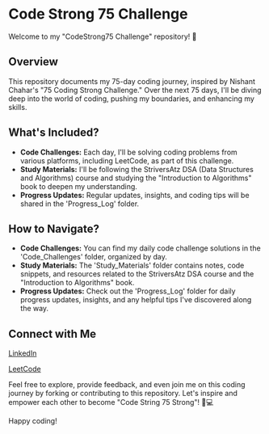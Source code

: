 # Code Strong 75 Challenge

Welcome to my "CodeStrong75 Challenge" repository! 🚀

## Overview

This repository documents my 75-day coding journey, inspired by Nishant Chahar's "75 Coding Strong Challenge." Over the next 75 days, I'll be diving deep into the world of coding, pushing my boundaries, and enhancing my skills.

## What's Included?

- **Code Challenges:** Each day, I'll be solving coding problems from various platforms, including LeetCode, as part of this challenge.
- **Study Materials:** I'll be following the StriversAtz DSA (Data Structures and Algorithms) course and studying the "Introduction to Algorithms" book to deepen my understanding.
- **Progress Updates:** Regular updates, insights, and coding tips will be shared in the 'Progress_Log' folder.

## How to Navigate?

- **Code Challenges:** You can find my daily code challenge solutions in the 'Code_Challenges' folder, organized by day.
- **Study Materials:** The 'Study_Materials' folder contains notes, code snippets, and resources related to the StriversAtz DSA course and the "Introduction to Algorithms" book.
- **Progress Updates:** Check out the 'Progress_Log' folder for daily progress updates, insights, and any helpful tips I've discovered along the way.

## Connect with Me

[LinkedIn](https://www.linkedin.com/in/shashank-soni-b85a451b3/)

[LeetCode](https://leetcode.com/just_a_normal_coder/)

Feel free to explore, provide feedback, and even join me on this coding journey by forking or contributing to this repository. Let's inspire and empower each other to become "Code String 75 Strong"! 💪💻

Happy coding!
